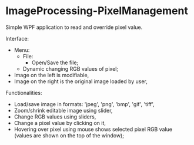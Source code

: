 # ImageProcessing-PixelManagement
Simple WPF application to read and override pixel value.

Interface:
- Menu:
  - File:
    - Open/Save the file;
  - Dynamic changing RGB values of pixel;
- Image on the left is modifiable,
- Image on the right is the original image loaded by user,

Functionalities:
- Load/save image in formats: 'jpeg', 'png', 'bmp', 'gif', 'tiff',
- Zoom/shrink editable image using slider,
- Change RGB values using sliders,
- Change a pixel value by clicking on it,
- Hovering over pixel using mouse shows selected pixel RGB value (values are shown on the top of the window);
